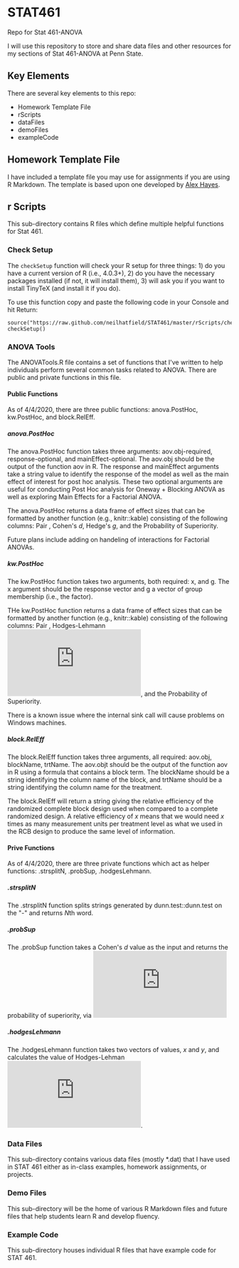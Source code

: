 # STAT461

Repo for Stat 461-ANOVA

I will use this repository to store and share data files and other resources for my sections of Stat 461-ANOVA at Penn State.

## Key Elements

There are several key elements to this repo:

+ Homework Template File
+ rScripts
+ dataFiles
+ demoFiles
+ exampleCode

## Homework Template File

I have included a template file you may use for assignments if you are using R Markdown. The template is based upon one developed by [Alex Hayes](https://github.com/alexpghayes/rmarkdown_homework_template).

## r Scripts

This sub-directory contains R files which define multiple helpful functions for Stat 461.

### Check Setup

The `checkSetup` function will check your R setup for three things: 1) do you have a current version of R (i.e., 4.0.3+), 2) do you have the necessary packages installed (if not, it will install them), 3) will ask you if you want to install TinyTeX (and install it if you do).

To use this function copy and paste the following code in your Console and hit Return:
```
source("https://raw.github.com/neilhatfield/STAT461/master/rScripts/checkSetup.R")
checkSetup()
```

### ANOVA Tools

The ANOVATools.R file contains a set of functions that I've written to help individuals perform several common tasks related to ANOVA. There are public and private functions in this file.

#### Public Functions

As of 4/4/2020, there are three public functions: anova.PostHoc, kw.PostHoc, and block.RelEff.

##### anova.PostHoc

The anova.PostHoc function takes three arguments: aov.obj-required, response-optional, and mainEffect-optional. The aov.obj should be the output of the function aov in R. The response and mainEffect arguments take a string value to identify the response of the model as well as the main effect of interest for post hoc analysis. These two optional arguments are useful for conducting Post Hoc analysis for Oneway + Blocking ANOVA as well as exploring Main Effects for a Factorial ANOVA.

The anova.PostHoc returns a data frame of effect sizes that can be formatted by another function (e.g., knitr::kable) consisting of the following columns: Pair , Cohen's *d*, Hedge's *g*, and the Probability of Superiority.

Future plans include adding on handeling of interactions for Factorial ANOVAs.

##### kw.PostHoc

The kw.PostHoc function takes two arguments, both required: x, and g. The x argument should be the response vector and g a vector of group membership (i.e., the factor). 

THe kw.PostHoc function returns a data frame of effect sizes that can be formatted by another function (e.g., knitr::kable) consisting of the following columns: Pair , Hodges-Lehmann ![equation](https://latex.codecogs.com/gif.latex?%5Cinline%20%5Cwidehat%7B%5CDelta%7D), <!--\(\widehat{\Delta}\)--> and the Probability of Superiority.

There is a known issue where the internal sink call will cause problems on Windows machines.

##### block.RelEff

The block.RelEff function takes three arguments, all required: aov.obj, blockName, trtName. The aov.objt should be the output of the function aov in R using a formula that contains a block term. The blockName should be a string identifying the column name of the block, and trtName should be a string identifying the column name for the treatment.

The block.RelEff will return a string giving the relative efficiency of the randomized complete block design used when compared to a complete randomized design. A relative efficiency of *x* means that we would need *x* times as many measurement units per treatment level as what we used in the RCB design to produce the same level of information.

#### Prive Functions

As of 4/4/2020, there are three private functions which act as helper functions: .strsplitN, .probSup, .hodgesLehmann.

##### .strsplitN

The .strsplitN function splits strings generated by dunn.test::dunn.test on the "-" and returns *N*th word.

##### .probSup

The .probSup function takes a Cohen's *d* value as the input and returns the probability of superiority, via
![equation](https://latex.codecogs.com/gif.latex?PS%28d%29%3D1-C_%7B%5Cmathcal%7BN%7D%7D%5Cleft%28%5Cfrac%7B-d%7D%7B%5Csqrt%5B2%5D%7B2%7D%7D%5Cbigg%7C0%2C1%5Cright%29)
<!--\[PS(d)=1-C_{\mathcal{N}}\left(\frac{-d}{\sqrt[2]{2}}\bigg|0,1\right)\]-->

##### .hodgesLehmann

The .hodgesLehmann function takes two vectors of values, *x* and *y*, and calculates the value of Hodges-Lehman ![equation](https://latex.codecogs.com/gif.latex?%5Cinline%20%5Cwidehat%7B%5CDelta%7D). <!--(\widehat{\Delta}\)-->

### Data Files

This sub-directory contains various data files (mostly *.dat) that I have used in STAT 461 either as in-class examples, homework assignments, or projects.

### Demo Files

This sub-directory will be the home of various R Markdown files and future files that help students learn R and develop fluency.

### Example Code

This sub-directory houses individual R files that have example code for STAT 461.

